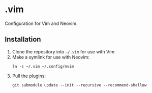 # .vim

Configuration for Vim and Neovim.

## Installation

1. Clone the repository into `~/.vim` for use with Vim
2. Make a symlink for use with Neovim:
   ```
   ln -s ~/.vim ~/.config/nvim
   ```
3. Pull the plugins:
   ```
   git submodule update --init --recursive --recommend-shallow
   ```
